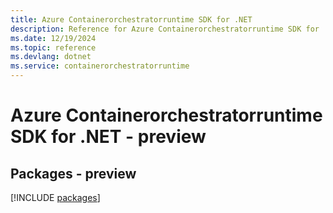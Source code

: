 ```yaml
---
title: Azure Containerorchestratorruntime SDK for .NET
description: Reference for Azure Containerorchestratorruntime SDK for .NET
ms.date: 12/19/2024
ms.topic: reference
ms.devlang: dotnet
ms.service: containerorchestratorruntime
---
```

# Azure Containerorchestratorruntime SDK for .NET - preview
## Packages - preview
[!INCLUDE [packages](containerorchestratorruntime-index.md)]